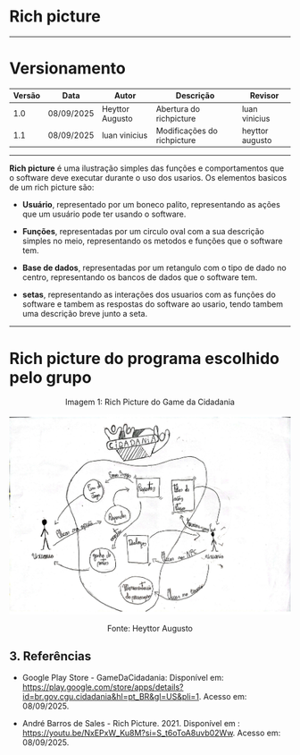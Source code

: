 # Rich picture

---
# Versionamento 

| Versão | Data       | Autor               | Descrição                                    | Revisor |
|--------|------------|---------------------|----------------------------------------------|---------|
| 1.0    | 08/09/2025 | Heyttor Augusto     | Abertura do richpicture | luan vinicius |
| 1.1    | 08/09/2025 | luan vinicius       | Modificações do richpicture| heyttor augusto|

---


**Rich picture** é uma ilustração simples das funções e comportamentos que o software deve executar durante o uso dos usarios. Os elementos basicos de um rich picture são:

- **Usuário**, representado por um boneco palito, representando as ações que um usuário pode ter usando o software.

- **Funções**, representadas por um circulo oval com a sua descrição simples no meio, representando os metodos e funções que o software tem.

- **Base de dados**, representadas por um retangulo com o tipo de dado no centro, representando os bancos de dados que o software tem.

- **setas**, representando as interações dos usuarios com as funções do software e tambem as respostas do software ao usario, tendo tambem uma descrição breve junto a seta.

---

# Rich picture do programa escolhido pelo grupo
<p style="text-align: center;">Imagem 1: Rich Picture do Game da Cidadania</p>

![Rich picture do sistema](../images/grupo7-richpicture.jpg)

<p style="text-align: center;">Fonte: Heyttor Augusto</p>

## 3. Referências

- Google Play Store - GameDaCidadania: Disponível em: <https://play.google.com/store/apps/details?id=br.gov.cgu.cidadania&hl=pt_BR&gl=US&pli=1>. Acesso em: 08/09/2025. 

- André Barros de Sales - Rich Picture. 2021. Disponível em : <https://youtu.be/NxEPxW_Ku8M?si=S_t6oToA8uvb02Ww>. Acesso em: 08/09/2025.